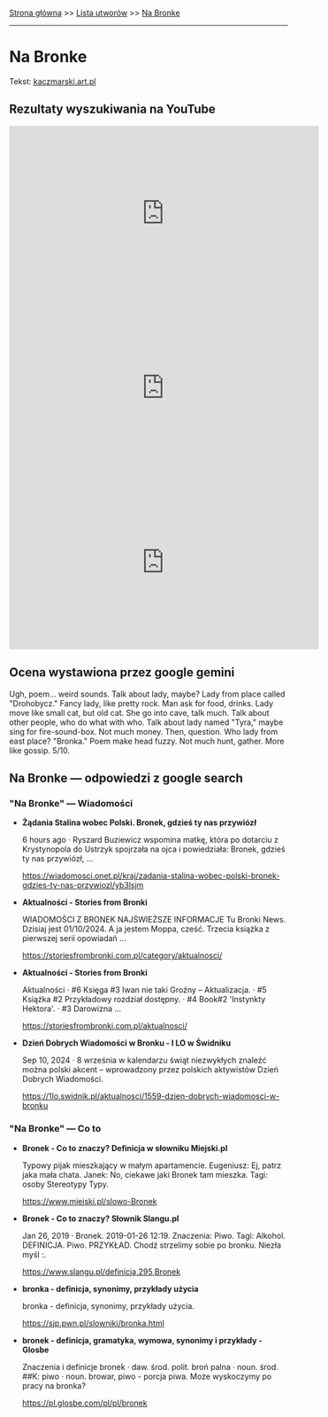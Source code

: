 [Strona główna](../index.md) >> [Lista utworów](../list.md) >> [Na Bronke](309.md)

---

# Na Bronke

Tekst: [kaczmarski.art.pl](https://www.kaczmarski.art.pl/tworczosc/wiersze/na-bronke/)

## Rezultaty wyszukiwania na YouTube

<iframe width="560" height="315" src="https://www.youtube.com/embed/1yrgpOH3s1U?si=IdontcarewhotheIRSsendsImnotpayingtaxes" title="YouTube video player" frameborder="0" allow="accelerometer; autoplay; clipboard-write; encrypted-media; gyroscope; picture-in-picture; web-share" referrerpolicy="strict-origin-when-cross-origin" allowfullscreen></iframe>

<iframe width="560" height="315" src="https://www.youtube.com/embed/6sh6T2Q9X5A?si=IdontcarewhotheIRSsendsImnotpayingtaxes" title="YouTube video player" frameborder="0" allow="accelerometer; autoplay; clipboard-write; encrypted-media; gyroscope; picture-in-picture; web-share" referrerpolicy="strict-origin-when-cross-origin" allowfullscreen></iframe>

<iframe width="560" height="315" src="https://www.youtube.com/embed/wuk7KBvbh-s?si=IdontcarewhotheIRSsendsImnotpayingtaxes" title="YouTube video player" frameborder="0" allow="accelerometer; autoplay; clipboard-write; encrypted-media; gyroscope; picture-in-picture; web-share" referrerpolicy="strict-origin-when-cross-origin" allowfullscreen></iframe>

## Ocena wystawiona przez google gemini

Ugh, poem... weird sounds. Talk about lady, maybe? Lady from place called "Drohobycz." Fancy lady, like pretty rock. Man ask for food, drinks. Lady move like small cat, but old cat. She go into cave, talk much. Talk about other people, who do what with who. Talk about lady named "Tyra," maybe sing for fire-sound-box. Not much money. Then, question. Who lady from east place? "Bronka." Poem make head fuzzy. Not much hunt, gather. More like gossip. 5/10.


## Na Bronke — odpowiedzi z google search

### "Na Bronke" — Wiadomości

- **Żądania Stalina wobec Polski. Bronek, gdzieś ty nas przywiózł**

    6 hours ago  ·  Ryszard Buziewicz wspomina matkę, która po dotarciu z Krystynopola do Ustrzyk spojrzała na ojca i powiedziała: Bronek, gdzieś ty nas przywiózł, ... 

   <https://wiadomosci.onet.pl/kraj/zadania-stalina-wobec-polski-bronek-gdzies-ty-nas-przywiozl/yb3lsjm>
- **Aktualności - Stories from Bronki**

    WIADOMOŚCI Z BRONEK NAJŚWIEŻSZE INFORMACJE Tu Bronki News. Dzisiaj jest 01/10/2024. A ja jestem Moppa, cześć. Trzecia książka z pierwszej serii opowiadań ... 

   <https://storiesfrombronki.com.pl/category/aktualnosci/>
- **Aktualności - Stories from Bronki**

    Aktualności · #6 Księga #3 Iwan nie taki Groźny – Aktualizacja. · #5 Książka #2 Przykładowy rozdział dostępny. · #4 Book#2 'Instynkty Hektora'. · #3 Darowizna ... 

   <https://storiesfrombronki.com.pl/aktualnosci/>
- **Dzień Dobrych Wiadomości w Bronku - I LO w Świdniku**

    Sep 10, 2024  ·  8 września w kalendarzu świąt niezwykłych znaleźć można polski akcent – wprowadzony przez polskich aktywistów Dzień Dobrych Wiadomości. 

   <https://1lo.swidnik.pl/aktualnosci/1559-dzien-dobrych-wiadomosci-w-bronku>

### "Na Bronke" — Co to

- **Bronek - Co to znaczy? Definicja w słowniku Miejski.pl**

    Typowy pijak mieszkający w małym apartamencie. Eugeniusz: Ej, patrz jaka mała chata. Janek: No, ciekawe jaki Bronek tam mieszka. Tagi: osoby Stereotypy Typy. 

   <https://www.miejski.pl/slowo-Bronek>
- **Bronek - Co to znaczy? Słownik Slangu.pl**

    Jan 26, 2019  ·  Bronek. 2019-01-26 12:19. Znaczenia: Piwo. Tagi: Alkohol. DEFINICJA. Piwo. PRZYKŁAD. Chodź strzelimy sobie po bronku. Niezła myśl :. 

   <https://www.slangu.pl/definicja,295,Bronek>
- **bronka - definicja, synonimy, przykłady użycia**

    bronka - definicja, synonimy, przykłady użycia. 

   <https://sjp.pwn.pl/slowniki/bronka.html>
- **bronek - definicja, gramatyka, wymowa, synonimy i przykłady - Glosbe**

    Znaczenia i definicje bronek · daw. środ. polit. broń palna · noun. środ. ##K: piwo · noun. browar, piwo - porcja piwa. Może wyskoczymy po pracy na bronka? 

   <https://pl.glosbe.com/pl/pl/bronek>

